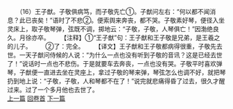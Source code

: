 　　（16）王子猷。子敬俱病笃，而子敬先亡①。子猷问左右：“何以都不闻消息？此已丧矣！”语时了不悲②。便索舆来奔丧，都不哭。子敬素好琴，便径入坐灵床上，取子敬琴弹，弦既不调，掷地云：“子敬，子敬，人琴俱亡！”因渤绝良久。月徐亦卒。
　　【注释】①“王子猷”句：王子猷和王子敬是兄弟，是王羲之的儿子。
　　②了：完全。
　　【译文】王子猷和王子敬都病得很重，子敬先去世。一天子猷问侍候的人说：“为什么一点也没有听到子敬的音讯？这是已经去世了！”说话时一点也不悲伤。于是就要车去奔丧，一点也没有哭。子敬平时喜欢弹琴，子猷便一直进去坐在灵座上，拿过子敬的琴来弹，琴弦怎么也调不好，就把琴扔到地上说：“子敬，子敬，人和琴都不在了！”说完就悲痛得昏了过去，很久才醒过来。过了一个多月他也去世了。
<br>[上一篇](17_15) [回卷首](17_00) [下一篇](17_17)
